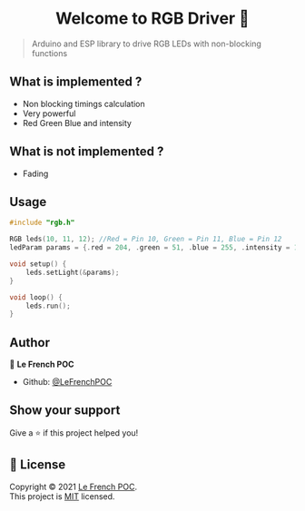 <h1 align="center">Welcome to RGB Driver 👋</h1>

> Arduino and ESP library to drive RGB LEDs with non-blocking functions

## What is implemented ?
- Non blocking timings calculation
- Very powerful
- Red Green Blue and intensity

## What is not implemented ?
- Fading

## Usage

```cpp
#include "rgb.h"

RGB leds(10, 11, 12); //Red = Pin 10, Green = Pin 11, Blue = Pin 12
ledParam params = {.red = 204, .green = 51, .blue = 255, .intensity = 128, .t_on = 500000, .t_off = 500000}; //Purple color with 50% intensity blink at 2Hz rate

void setup() {
    leds.setLight(&params);
}

void loop() {
    leds.run();
}
```

## Author

👤 **Le French POC**

* Github: [@LeFrenchPOC](https://github.com/LeFrenchPOC)

## Show your support

Give a ⭐️ if this project helped you!

## 📝 License

Copyright © 2021 [Le French POC](https://github.com/LeFrenchPOC).<br />
This project is [MIT](https://github.com/LeFrenchPOC/Arduino-RGB-Driver/blob/main/LICENSE) licensed.